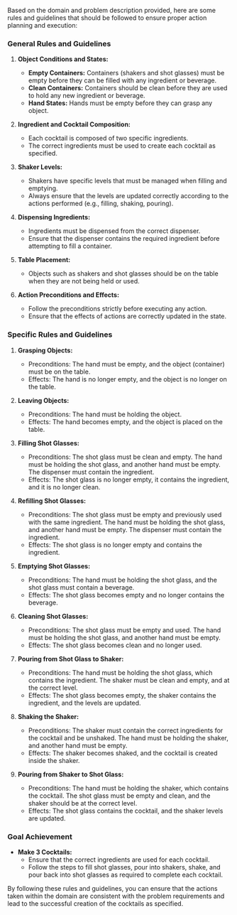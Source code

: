 Based on the domain and problem description provided, here are some rules and guidelines that should be followed to ensure proper action planning and execution:

### General Rules and Guidelines

1. **Object Conditions and States:**
   - **Empty Containers:** Containers (shakers and shot glasses) must be empty before they can be filled with any ingredient or beverage.
   - **Clean Containers:** Containers should be clean before they are used to hold any new ingredient or beverage.
   - **Hand States:** Hands must be empty before they can grasp any object.

2. **Ingredient and Cocktail Composition:**
   - Each cocktail is composed of two specific ingredients.
   - The correct ingredients must be used to create each cocktail as specified.

3. **Shaker Levels:**
   - Shakers have specific levels that must be managed when filling and emptying.
   - Always ensure that the levels are updated correctly according to the actions performed (e.g., filling, shaking, pouring).

4. **Dispensing Ingredients:**
   - Ingredients must be dispensed from the correct dispenser.
   - Ensure that the dispenser contains the required ingredient before attempting to fill a container.

5. **Table Placement:**
   - Objects such as shakers and shot glasses should be on the table when they are not being held or used.

6. **Action Preconditions and Effects:**
   - Follow the preconditions strictly before executing any action.
   - Ensure that the effects of actions are correctly updated in the state.

### Specific Rules and Guidelines

1. **Grasping Objects:**
   - Preconditions: The hand must be empty, and the object (container) must be on the table.
   - Effects: The hand is no longer empty, and the object is no longer on the table.

2. **Leaving Objects:**
   - Preconditions: The hand must be holding the object.
   - Effects: The hand becomes empty, and the object is placed on the table.

3. **Filling Shot Glasses:**
   - Preconditions: The shot glass must be clean and empty. The hand must be holding the shot glass, and another hand must be empty. The dispenser must contain the ingredient.
   - Effects: The shot glass is no longer empty, it contains the ingredient, and it is no longer clean.

4. **Refilling Shot Glasses:**
   - Preconditions: The shot glass must be empty and previously used with the same ingredient. The hand must be holding the shot glass, and another hand must be empty. The dispenser must contain the ingredient.
   - Effects: The shot glass is no longer empty and contains the ingredient.

5. **Emptying Shot Glasses:**
   - Preconditions: The hand must be holding the shot glass, and the shot glass must contain a beverage.
   - Effects: The shot glass becomes empty and no longer contains the beverage.

6. **Cleaning Shot Glasses:**
   - Preconditions: The shot glass must be empty and used. The hand must be holding the shot glass, and another hand must be empty.
   - Effects: The shot glass becomes clean and no longer used.

7. **Pouring from Shot Glass to Shaker:**
   - Preconditions: The hand must be holding the shot glass, which contains the ingredient. The shaker must be clean and empty, and at the correct level.
   - Effects: The shot glass becomes empty, the shaker contains the ingredient, and the levels are updated.

8. **Shaking the Shaker:**
   - Preconditions: The shaker must contain the correct ingredients for the cocktail and be unshaked. The hand must be holding the shaker, and another hand must be empty.
   - Effects: The shaker becomes shaked, and the cocktail is created inside the shaker.

9. **Pouring from Shaker to Shot Glass:**
   - Preconditions: The hand must be holding the shaker, which contains the cocktail. The shot glass must be empty and clean, and the shaker should be at the correct level.
   - Effects: The shot glass contains the cocktail, and the shaker levels are updated.

### Goal Achievement

- **Make 3 Cocktails:**
  - Ensure that the correct ingredients are used for each cocktail.
  - Follow the steps to fill shot glasses, pour into shakers, shake, and pour back into shot glasses as required to complete each cocktail.

By following these rules and guidelines, you can ensure that the actions taken within the domain are consistent with the problem requirements and lead to the successful creation of the cocktails as specified.